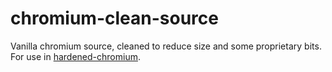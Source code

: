 # chromium-clean-source

Vanilla chromium source, cleaned to reduce size and some proprietary bits. For use in [hardened-chromium](https://github.com/secureblue/hardened-chromium).
